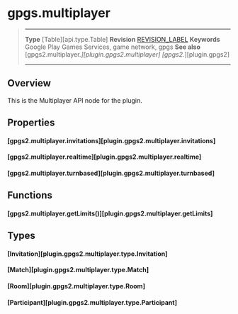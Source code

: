 # gpgs.multiplayer

> --------------------- ------------------------------------------------------------------------------------------
> __Type__              [Table][api.type.Table]
> __Revision__          [REVISION_LABEL](REVISION_URL)
> __Keywords__          Google Play Games Services, game network, gpgs
> __See also__          [gpgs2.multiplayer.*][plugin.gpgs2.multiplayer]
>                       [gpgs2.*][plugin.gpgs2]
> --------------------- ------------------------------------------------------------------------------------------

## Overview

This is the Multiplayer API node for the plugin.

## Properties

#### [gpgs2.multiplayer.invitations][plugin.gpgs2.multiplayer.invitations]

#### [gpgs2.multiplayer.realtime][plugin.gpgs2.multiplayer.realtime]

#### [gpgs2.multiplayer.turnbased][plugin.gpgs2.multiplayer.turnbased]

## Functions

#### [gpgs2.multiplayer.getLimits()][plugin.gpgs2.multiplayer.getLimits]

## Types

#### [Invitation][plugin.gpgs2.multiplayer.type.Invitation]

#### [Match][plugin.gpgs2.multiplayer.type.Match]

#### [Room][plugin.gpgs2.multiplayer.type.Room]

#### [Participant][plugin.gpgs2.multiplayer.type.Participant]